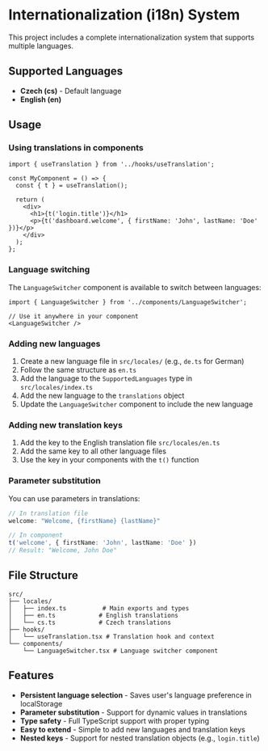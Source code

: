# Internationalization (i18n) System

This project includes a complete internationalization system that supports multiple languages.

## Supported Languages

- **Czech (cs)** - Default language
- **English (en)**

## Usage

### Using translations in components

```tsx
import { useTranslation } from '../hooks/useTranslation';

const MyComponent = () => {
  const { t } = useTranslation();
  
  return (
    <div>
      <h1>{t('login.title')}</h1>
      <p>{t('dashboard.welcome', { firstName: 'John', lastName: 'Doe' })}</p>
    </div>
  );
};
```

### Language switching

The `LanguageSwitcher` component is available to switch between languages:

```tsx
import { LanguageSwitcher } from '../components/LanguageSwitcher';

// Use it anywhere in your component
<LanguageSwitcher />
```

### Adding new languages

1. Create a new language file in `src/locales/` (e.g., `de.ts` for German)
2. Follow the same structure as `en.ts`
3. Add the language to the `SupportedLanguages` type in `src/locales/index.ts`
4. Add the new language to the `translations` object
5. Update the `LanguageSwitcher` component to include the new language

### Adding new translation keys

1. Add the key to the English translation file `src/locales/en.ts`
2. Add the same key to all other language files
3. Use the key in your components with the `t()` function

### Parameter substitution

You can use parameters in translations:

```typescript
// In translation file
welcome: "Welcome, {firstName} {lastName}"

// In component
t('welcome', { firstName: 'John', lastName: 'Doe' })
// Result: "Welcome, John Doe"
```

## File Structure

```
src/
├── locales/
│   ├── index.ts          # Main exports and types
│   ├── en.ts            # English translations
│   └── cs.ts            # Czech translations
├── hooks/
│   └── useTranslation.tsx # Translation hook and context
└── components/
    └── LanguageSwitcher.tsx # Language switcher component
```

## Features

- **Persistent language selection** - Saves user's language preference in localStorage
- **Parameter substitution** - Support for dynamic values in translations
- **Type safety** - Full TypeScript support with proper typing
- **Easy to extend** - Simple to add new languages and translation keys
- **Nested keys** - Support for nested translation objects (e.g., `login.title`)
